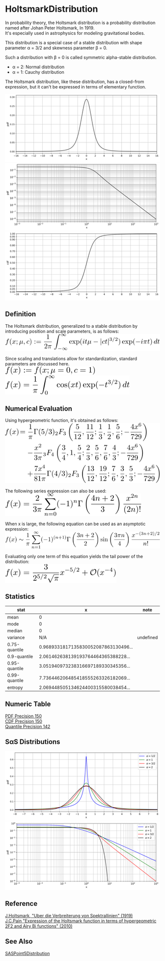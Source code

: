 # HoltsmarkDistribution
 
In probability theory, the Holtsmark distribution is a probability distribution named after Johan Peter Holtsmark, In 1919.  
It's especially used in astrophysics for modeling gravitational bodies.  

This distribution is a special case of a stable distribution with shape parameter &alpha; = 3/2 and skewness parameter &beta; = 0.  

Such a distribution with &beta; = 0 is called symmetric alpha-stable distribution.  
- &alpha; = 2: Normal distribution
- &alpha; = 1: Cauchy distribution

The Holtsmark distribution, like these distribution, has a closed-from expression, but it can't be expressed in terms of elementary function.  

![pdf](figures/holtsmark_pdf.svg)  
![pdf-loglog](figures/holtsmark_pdf_loglog.svg)  
![cdf](figures/holtsmark_cdf.svg)  

## Definition
The Holtsmark distribution, generalized to a stable distribution by introducing position and scale parameters, is as follows:  
![holtsmark1](figures/holtsmark1.svg)  

Since scaling and translations allow for standardization, standard parameters are discussed here.  
![holtsmark2](figures/holtsmark2.svg)  
![holtsmark3](figures/holtsmark3.svg)  

## Numerical Evaluation
Using hypergeometric function, it's obtained as follows:  
![holtsmark4](figures/holtsmark4.svg)  

The following series expression can also be used:  
![holtsmark5](figures/holtsmark5.svg)  

When x is large, the following equation can be used as an asymptotic expression:  
![holtsmark6](figures/holtsmark6.svg)  

Evaluating only one term of this equation yields the tail power of the distribution:  
![holtsmark7](figures/holtsmark7.svg)  

## Statistics

|stat|x|note|
|----|----|----|
|mean|0||
|mode|0||
|median|0||
|variance|N/A|undefined|
|0.75-quantile|0.9689331817135830052087863130496...||
|0.9-quantile|2.061462638139193764464365388228...||
|0.95-quantile|3.051940973238316697189330345356...|
|0.99-quantile|7.736446206485418555263326182069...||
|entropy|2.069448505134624400315580038454...||

## Numeric Table
[PDF Precision 150](results/pdf_precision150.csv)  
[CDF Precision 150](results/cdf_precision150.csv)  
[Quantile Precision 142](results/quantile_precision142.csv)  

## S&alpha;S Distributions
![sass-pdf](figures/sass_pdf.svg)  
![sass-pdf-loglog](figures/sass_pdf_loglog.svg)  

## Reference
[J.Holtsmark, "Uber die Verbreiterung von Spektrallinien" (1919)](https://zenodo.org/records/1424343)  
[J.C.Pain "Expression of the Holtsmark function in terms of hypergeometric 2F2 and Airy Bi functions" (2010)](https://arxiv.org/abs/2001.11893)  

## See Also
[SASPoint5Distribution](https://github.com/tk-yoshimura/SASPoint5Distribution)